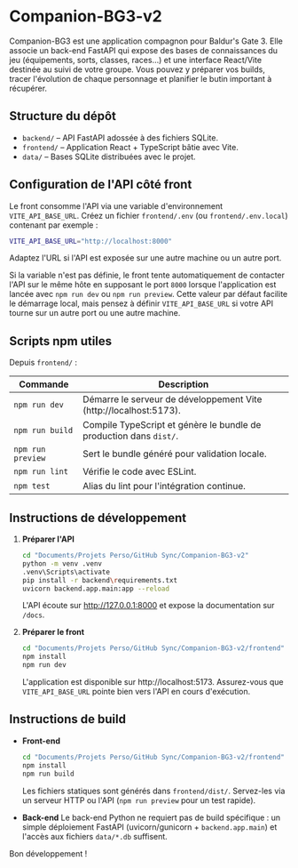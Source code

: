 # Companion-BG3-v2

Companion-BG3 est une application compagnon pour Baldur's Gate 3. Elle associe un back-end FastAPI qui expose des bases de
connaissances du jeu (équipements, sorts, classes, races…) et une interface React/Vite destinée au suivi de votre groupe.
Vous pouvez y préparer vos builds, tracer l'évolution de chaque personnage et planifier le butin important à récupérer.

## Structure du dépôt

- `backend/` – API FastAPI adossée à des fichiers SQLite.
- `frontend/` – Application React + TypeScript bâtie avec Vite.
- `data/` – Bases SQLite distribuées avec le projet.

## Configuration de l'API côté front

Le front consomme l'API via une variable d'environnement `VITE_API_BASE_URL`. Créez un fichier `frontend/.env` (ou
`frontend/.env.local`) contenant par exemple :

```bash
VITE_API_BASE_URL="http://localhost:8000"
```

Adaptez l'URL si l'API est exposée sur une autre machine ou un autre port.

Si la variable n'est pas définie, le front tente automatiquement de contacter l'API
sur le même hôte en supposant le port `8000` lorsque l'application est lancée avec
`npm run dev` ou `npm run preview`. Cette valeur par défaut facilite le
démarrage local, mais pensez à définir `VITE_API_BASE_URL` si votre API tourne
sur un autre port ou une autre machine.

## Scripts npm utiles

Depuis `frontend/` :

| Commande | Description |
| --- | --- |
| `npm run dev` | Démarre le serveur de développement Vite (http://localhost:5173). |
| `npm run build` | Compile TypeScript et génère le bundle de production dans `dist/`. |
| `npm run preview` | Sert le bundle généré pour validation locale. |
| `npm run lint` | Vérifie le code avec ESLint. |
| `npm test` | Alias du lint pour l'intégration continue. |

## Instructions de développement

1. **Préparer l'API**
   ```bash
   cd "Documents/Projets Perso/GitHub Sync/Companion-BG3-v2"
   python -m venv .venv
   .venv\Scripts\activate
   pip install -r backend\requirements.txt
   uvicorn backend.app.main:app --reload
   ```
   L'API écoute sur http://127.0.0.1:8000 et expose la documentation sur `/docs`.

2. **Préparer le front**
   ```bash
   cd "Documents/Projets Perso/GitHub Sync/Companion-BG3-v2/frontend"
   npm install
   npm run dev
   ```
   L'application est disponible sur http://localhost:5173. Assurez-vous que `VITE_API_BASE_URL` pointe bien vers l'API en cours
d'exécution.

## Instructions de build

- **Front-end**
  ```bash
  cd "Documents/Projets Perso/GitHub Sync/Companion-BG3-v2/frontend"
  npm install
  npm run build
  ```
  Les fichiers statiques sont générés dans `frontend/dist/`. Servez-les via un serveur HTTP ou l'API (`npm run preview` pour un
  test rapide).

- **Back-end**
  Le back-end Python ne requiert pas de build spécifique : un simple déploiement FastAPI (uvicorn/gunicorn + `backend.app.main`) et
  l'accès aux fichiers `data/*.db` suffisent.

Bon développement !
